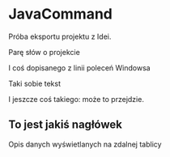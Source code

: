 JavaCommand
===========

Próba eksportu projektu z Idei.

Parę słów o projekcie

I coś dopisanego z linii poleceń Windowsa

Taki sobie tekst

I jeszcze coś  takiego: może to przejdzie.

## To jest jakiś nagłówek ##
Opis danych wyświetlanych na zdalnej tablicy
